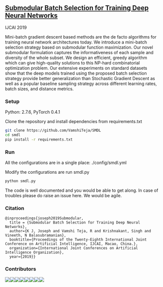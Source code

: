 ## [Submodular Batch Selection for Training Deep Neural Networks](https://www.ijcai.org/Proceedings/2019/0372.pdf)

IJCAI 2019 

Mini-batch gradient descent based methods are the de facto algorithms for training neural network architectures today. We introduce a mini-batch selection strategy based on submodular function maximization. Our novel submodular formulation captures the informativeness of each sample and diversity of the whole subset. We design an efficient, greedy algorithm which can give high-quality solutions to this NP-hard combinatorial optimization problem. Our extensive experiments on standard datasets show that the deep models trained using the proposed batch selection strategy provide better generalization than Stochastic Gradient Descent as well as a popular baseline sampling strategy across different learning rates, batch sizes, and distance metrics.

### Setup
Python: 2.7.6, PyTorch 0.4.1

Clone the repository and install dependencies from requirements.txt
```bash
git clone https://github.com/VamshiTeja/SMDL
cd smdl
pip install -r requirements.txt
```

### Run

All the configurations are in a single place: ./config/smdl.yml

Modify the configurations are run smdl.py

```bash
python smdl.py
```

The code is well documented and you would be able to get along. In case of troubles please do raise an issue here. We would be agile.


### Citation

```commandline
@inproceedings{joseph2019Submodular,
  title = {Submodular Batch Selection for Training Deep Neural Networks},
  author={K J, Joseph and Vamshi Teja, R and Krishnakant, Singh and Vineeth, N Balasubramanian},
  booktitle={Proceedings of the Twenty-Eighth International Joint Conference on Artificial Intelligence, IJCAI, Macao, China.},
  organization={International Joint Conferences on Artificial Intelligence Organization},
  year={2019}}
```

### Contributors

[![](https://sourcerer.io/fame/JosephKJ/VamshiTeja/SMDL/images/0)](https://sourcerer.io/fame/JosephKJ/VamshiTeja/SMDL/links/0)[![](https://sourcerer.io/fame/JosephKJ/VamshiTeja/SMDL/images/1)](https://sourcerer.io/fame/JosephKJ/VamshiTeja/SMDL/links/1)[![](https://sourcerer.io/fame/JosephKJ/VamshiTeja/SMDL/images/2)](https://sourcerer.io/fame/JosephKJ/VamshiTeja/SMDL/links/2)[![](https://sourcerer.io/fame/JosephKJ/VamshiTeja/SMDL/images/3)](https://sourcerer.io/fame/JosephKJ/VamshiTeja/SMDL/links/3)[![](https://sourcerer.io/fame/JosephKJ/VamshiTeja/SMDL/images/4)](https://sourcerer.io/fame/JosephKJ/VamshiTeja/SMDL/links/4)[![](https://sourcerer.io/fame/JosephKJ/VamshiTeja/SMDL/images/5)](https://sourcerer.io/fame/JosephKJ/VamshiTeja/SMDL/links/5)[![](https://sourcerer.io/fame/JosephKJ/VamshiTeja/SMDL/images/6)](https://sourcerer.io/fame/JosephKJ/VamshiTeja/SMDL/links/6)[![](https://sourcerer.io/fame/JosephKJ/VamshiTeja/SMDL/images/7)](https://sourcerer.io/fame/JosephKJ/VamshiTeja/SMDL/links/7)
